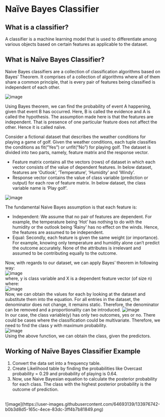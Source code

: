 <h1> Naïve Bayes Classifier </h1>

<h2>What is a classifier? </h2>
A classifier is a machine learning model that is used to differentiate among various objects based on certain features as applicable to the dataset.

<h2>What is Naïve Bayes Classifier? </h2>
Naive Bayes classifiers are a collection of classification algorithms based on Bayes’ Theorem. It comprises of a collection of algorithms where all of them share a common principle, that is every pair of features being classified is independent of each other.

![image](https://user-images.githubusercontent.com/64693139/133974884-5f8c0586-6473-456d-af33-ebc90b61e8d0.png)

Using Bayes theorem, we can find the probability of event A happening, given that event B has occurred. Here, B is called the evidence and A is called the hypothesis. The assumption made here is that the features are independent. That is presence of one particular feature does not affect the other. Hence it is called naïve.

Consider a fictional dataset that describes the weather conditions for playing a game of golf. Given the weather conditions, each tuple classifies the conditions as fit(“Yes”) or unfit(“No”) for playing golf.
The dataset is divided into two parts, namely, feature matrix and the response vector.

<ul>
  <li>Feature matrix contains all the vectors (rows) of dataset in which each vector consists of the value of dependent features. In below dataset, features are ‘Outlook’, ‘Temperature’, ‘Humidity’ and ‘Windy’.</li>
  <li>Response vector contains the value of class variable (prediction or output) for each row of feature matrix. In below dataset, the class variable name is ‘Play golf’. </li>
</ul>

![image](https://user-images.githubusercontent.com/64693139/133975332-157448ba-418b-478e-bb3c-ee6ea0afdb52.png)

The fundamental Naive Bayes assumption is that each feature is:
<ul>
<li>Independent: We assume that no pair of features are dependent. For example, the temperature being ‘Hot’ has nothing to do with the humidity or the outlook being ‘Rainy’ has no effect on the winds. Hence, the features are assumed to be independent.</li>
<li>Equal: Secondly, each feature is given the same weight (or importance). For example, knowing only temperature and humidity alone can’t predict the outcome accurately. None of the attributes is irrelevant and assumed to be contributing equally to the outcome.</li>
</ul>

Now, with regards to our dataset, we can apply Bayes’ theorem in following way: <br>
![image](https://user-images.githubusercontent.com/64693139/133975680-446c7550-5ac8-45b6-b62f-251bdaabcfb2.png) <br>
where, y is class variable and X is a dependent feature vector (of size n) where: <br>
![image](https://user-images.githubusercontent.com/64693139/133975709-c47fafe1-05e1-413b-b3e5-d2d009f93457.png) <br>
Now, we can obtain the values for each by looking at the dataset and substitute them into the equation. For all entries in the dataset, the denominator does not change, it remains static. Therefore, the denominator can be removed and a proportionality can be introduced.
![image](https://user-images.githubusercontent.com/64693139/133975745-be97d4d8-358c-4c63-9d42-db025701a77c.png) <br>
In our case, the class variable(y) has only two outcomes, yes or no. There could be cases where the classification could be multivariate. Therefore, we need to find the class y with maximum probability. <br>
![image](https://user-images.githubusercontent.com/64693139/133975764-b9d406f8-4cf4-4185-b698-d9f7ff73ff0e.png) <br>
Using the above function, we can obtain the class, given the predictors.
<h2> Working of Naïve Bayes Classifier Example </h2>
<ol>
  <li>Convert the data set into a frequency table.</li>
  <li>Create Likelihood table by finding the probabilities like Overcast probability = 0.29 and probability of playing is 0.64.</li>
  <li>Now, use Naive Bayesian equation to calculate the posterior probability for each class. The class with the highest posterior probability is the outcome of prediction.</li>
</ol>
<br>
  ![image](https://user-images.githubusercontent.com/64693139/133976742-b0b3d8d5-165c-4ece-83dc-3ff4b7b81849.png)

  
